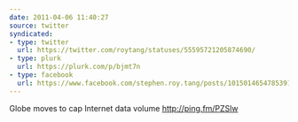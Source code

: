 ```yaml
---
date: 2011-04-06 11:40:27
source: twitter
syndicated:
- type: twitter
  url: https://twitter.com/roytang/statuses/55595721205874690/
- type: plurk
  url: https://plurk.com/p/bjmt7n
- type: facebook
  url: https://www.facebook.com/stephen.roy.tang/posts/10150146547853912
---
```


Globe moves to cap Internet data volume http://ping.fm/PZSlw